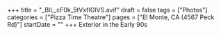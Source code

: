 +++
title = "_BlL_cF0k_5tVxfIGlVS.avif"
draft = false
tags = ["Photos"]
categories = ["Pizza Time Theatre"]
pages = ["El Monte, CA (4567 Peck Rd)"]
startDate = ""
+++
Exterior in the Early 90s
